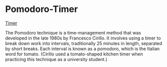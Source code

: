 # Pomodoro-Timer

<a href="https://project-pomodoro-timer-qualified-chase-ryan-solution.vercel.app/">Timer</a>

The Pomodoro technique is a time-management method that was developed in the late 1980s by Francesco Cirillo. 
It involves using a timer to break down work into intervals, traditionally 25 minutes in length, separated by short breaks. 
Each interval is known as a pomodoro, which is the Italian word for tomato. 
(Cirillo used a tomato-shaped kitchen timer when practicing this technique as a university student.)
<br>


